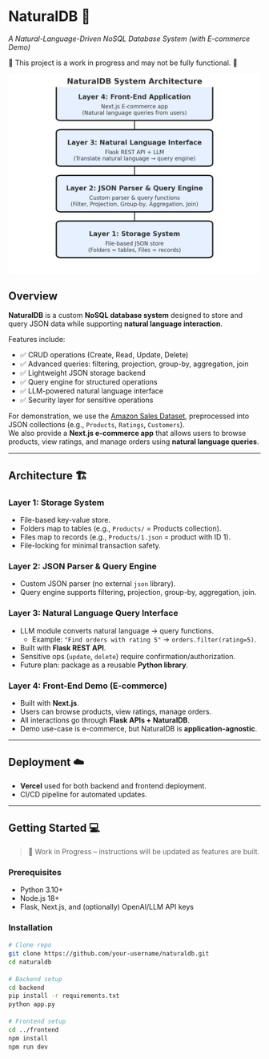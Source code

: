 # NaturalDB 🚀  
*A Natural-Language-Driven NoSQL Database System (with E-commerce Demo)*  

🚧 This project is a work in progress and may not be fully functional. 🚧

![architecture](architecture.png)

## Overview  
**NaturalDB** is a custom **NoSQL database system** designed to store and query JSON data while supporting **natural language interaction**.  

Features include:  
- ✅ CRUD operations (Create, Read, Update, Delete)  
- ✅ Advanced queries: filtering, projection, group-by, aggregation, join  
- ✅ Lightweight JSON storage backend  
- ✅ Query engine for structured operations  
- ✅ LLM-powered natural language interface  
- ✅ Security layer for sensitive operations  

For demonstration, we use the [Amazon Sales Dataset](https://www.kaggle.com/datasets/karkavelrajaj/amazon-sales-dataset), preprocessed into JSON collections (e.g., `Products`, `Ratings`, `Customers`).  
We also provide a **Next.js e-commerce app** that allows users to browse products, view ratings, and manage orders using **natural language queries**.  

---

## Architecture 🏗️  

### Layer 1: Storage System  
- File-based key-value store.  
- Folders map to tables (e.g., `Products/` = Products collection).  
- Files map to records (e.g., `Products/1.json` = product with ID 1).  
- File-locking for minimal transaction safety.  

### Layer 2: JSON Parser & Query Engine  
- Custom JSON parser (no external `json` library).  
- Query engine supports filtering, projection, group-by, aggregation, join.  

### Layer 3: Natural Language Query Interface  
- LLM module converts natural language → query functions.  
  - Example: `"Find orders with rating 5"` → `orders.filter(rating=5)`.  
- Built with **Flask REST API**.  
- Sensitive ops (`update`, `delete`) require confirmation/authorization.  
- Future plan: package as a reusable **Python library**.  

### Layer 4: Front-End Demo (E-commerce)  
- Built with **Next.js**.  
- Users can browse products, view ratings, manage orders.  
- All interactions go through **Flask APIs + NaturalDB**.  
- Demo use-case is e-commerce, but NaturalDB is **application-agnostic**.  

---

## Deployment ☁️  
- **Vercel** used for both backend and frontend deployment.  
- CI/CD pipeline for automated updates.  


---

## Getting Started 💻  

> 🚧 Work in Progress – instructions will be updated as features are built.  

### Prerequisites  
- Python 3.10+  
- Node.js 18+  
- Flask, Next.js, and (optionally) OpenAI/LLM API keys  

### Installation  
```bash
# Clone repo
git clone https://github.com/your-username/naturaldb.git
cd naturaldb

# Backend setup
cd backend
pip install -r requirements.txt
python app.py

# Frontend setup
cd ../frontend
npm install
npm run dev
